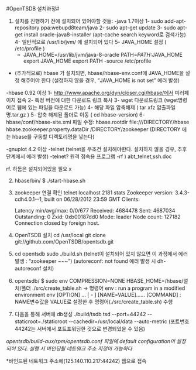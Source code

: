 #OpenTSDB 설치과정#

1. 설치를 진행하기 전에 설치되어 있어야할 것들:
 -java 1.7이상
  1- sudo add-apt-repository ppa:webupd8team/java 
  2- sudo apt-get update
  3- sudo apt-get install oracle-java8-installer (apt-cache search keyword로 검색가능)
  4- 일반적으로 /usr/lib/jvm/ 에 설치되어 있다
  5- JAVA_HOME 설정 ( /etc/profile )
   - JAVA_HOME=/usr/lib/jvm/java-8-oracle
     PATH=$PATH:$JAVA_HOME
     export JAVA_HOME
     export PATH
   -source /etc/profile
  - (추가적으로) hbase 가 설치되면, hbase/hbase-env.conf에 JAVA_HOME을 설정    해주어야 한다 (설정하지 않을 경우, “JAVA_HOME is not set” 에러 발생)


 -hbase 0.92 이상
  1- http://www.apache.org/dyn/closer.cgi/hbase/에서 미러페이지 접속 
  2- 특정 버전에 대한 다운로드 링크 복사
  3- wget 다운로드링크 (wget명령어로 웹에 있는 파일을 다운로드 가능)
  4- 해당 파일 압축해제 ( tar xfz 압출파일명.tar.gz )
  5- 압축 해제된 폴더로 이동 ( cd hbase-version)
  6- hbase/conf/hbase-site.xml 파일 수정:
   <configuration> <property>               <name>hbase.rootdir</name>
    <value>file:///DIRECTORY/hbase</value> 
   </property> 
   <property>
    <name>hbase.zookeeper.property.dataDir</name>      <value>/DIRECTORY/zookeeper</value>
    </property>
   </configuration>
  (DIRECTORY 에는 hbase를 구동할 디렉토리명을 넣는다)
   
 -gnuplot 4.2 이상
 -telnet (telnet을 무조건 설치해야한다. 설치하지 않을 경우, 추후 단계에서 에러 발생)
  -telnet? 원격 접속용 프로그램 
  -rf ) abt_telnet,ssh.doc
 
 rf. 하둡은 설치되어있을 필요 x
  

2. hbase/bin/ $ ./start-hbase.sh
 
3. zookeeper 연결 확인
telnet localhost 2181
stats
    Zookeeper version: 3.4.3-cdh4.0.1--1, built on 06/28/2012 23:59 GMT
    Clients:

    Latency min/avg/max: 0/0/677
    Received: 4684478
    Sent: 4687034
    Outstanding: 0
    Zxid: 0xb00187dd0
    Mode: leader
    Node count: 127182
    Connection closed by foreign host.


4. OpenTSDB 설치
cd /usr/local
git clone git://github.com/OpenTSDB/opentsdb.git


5. cd opentsdb
sudo ./build.sh
(telnet이 설치되어 있지 않으면 이 과정에서 에러 발생 : “zookeeper ~~~”)
(autoreconf: not found 에러 발생 시 dh-autoreconf 설치)


6. opentsdb/ $ sudo env COMPRESSION=NONE HBASE_HOME=/hbase/설치/폴더 ./src/create_table.sh
→ 명령어 env : run a program in a modified environment
env [OPTION] … [ -  ] [NAME=VALUE]…… [COMMAND] : NAME변수값을 VALUE로 설정한 후 명령어(./src/create_table.sh) 수행


7. 다음을 통해 서버에 db생성
./build/tsdb tsd --port=44242 --staticroot=./staticroot --cachedir=/usr/local/data --auto-metric
(포트번호 44242는 서버에서 포트포워딩한 것으로 변경되었을 수 있음)

 *opentsdb/build-aux/rpm/opentsdb.conf 파일에 default configuration이 설정되어 있다. 
 실행 시 바인딩될 네트워크 주소 지정이 가능하다* 

 *바인드된 네트워크 주소에(125.140.110.217:44242) 웹으로 접속
